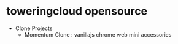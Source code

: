 # toweringcloud opensource

-   Clone Projects
    -   Momentum Clone : vanillajs chrome web mini accessories
